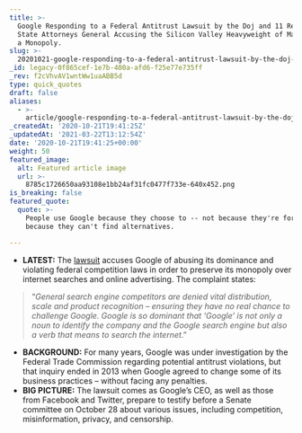 ```yaml
---
title: >-
  Google Responding to a Federal Antitrust Lawsuit by the Doj and 11 Republican
  State Attorneys General Accusing the Silicon Valley Heavyweight of Maintaining
  a Monopoly.
slug: >-
  20201021-google-responding-to-a-federal-antitrust-lawsuit-by-the-doj-and-11-republican-state-attorneys-general-accusing-the-silicon-valley-heavyweight-of-maintaining-a-monopoly
_id: legacy-0f865cef-1e7b-400a-afd6-f25e77e735ff
_rev: f2cVhvAV1wntWw1uaABB5d
type: quick_quotes
draft: false
aliases:
  - >-
    article/google-responding-to-a-federal-antitrust-lawsuit-by-the-doj-and-11-republican-state-attorneys-general-accusing-the-silicon-valley-heavyweight-of-maintaining-a-monopoly/
_createdAt: '2020-10-21T19:41:25Z'
_updatedAt: '2021-03-22T13:12:54Z'
date: '2020-10-21T19:41:25+00:00'
weight: 50
featured_image:
  alt: Featured article image
  url: >-
    8785c1726650aa93108e1bb24af31fc0477f733e-640x452.png
is_breaking: false
featured_quote:
  quote: >-
    People use Google because they choose to -- not because they're forced to or
    because they can't find alternatives.

---
```

* **LATEST:** The [lawsuit](https://assets.documentcloud.org/documents/7273457/10-20-20-US-v-Google-Complaint.pdf) accuses Google of abusing its dominance and violating federal competition laws in order to preserve its monopoly over internet searches and online advertising. The complaint states:

> “_General search engine competitors are denied vital distribution, scale and product recognition – ensuring they have no real chance to challenge Google. Google is so dominant that ‘Google’ is not only a noun to identify the company and the Google search engine but also a verb that means to search the internet_.”

* **BACKGROUND:** For many years, Google was under investigation by the Federal Trade Commission regarding potential antitrust violations, but that inquiry ended in 2013 when Google agreed to change some of its business practices – without facing any penalties.
* **BIG PICTURE:** The lawsuit comes as Google’s CEO, as well as those from Facebook and Twitter, prepare to testify before a Senate committee on October 28 about various issues, including competition, misinformation, privacy, and censorship.